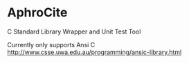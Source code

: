 # AphroCite
C Standard Library Wrapper and Unit Test Tool

Currently only supports Ansi C http://www.csse.uwa.edu.au/programming/ansic-library.html

